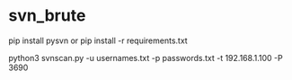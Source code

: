 # svn_brute

pip install pysvn
or
pip install -r requirements.txt


python3 svnscan.py -u usernames.txt -p passwords.txt -t 192.168.1.100 -P 3690
